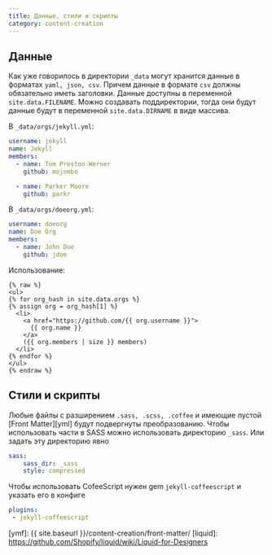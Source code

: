 ```yaml
---
title: Данные, стили и скрипты
category: content-creation
---
```


## Данные  
Как уже говорилось в директории `_data` могут хранится данные в форматах `yaml, json, csv`. Причем данные в формате `csv` должны обязательно иметь заголовки.
Данные доступны в переменной `site.data.FILENAME`. Можно создавать поддиректории, тогда они будут данные будут в переменной `site.data.DIRNAME` в виде массива.

В `_data/orgs/jekyll.yml`:
```yaml
username: jekyll
name: Jekyll
members:
  - name: Tom Preston-Werner
    github: mojombo

  - name: Parker Moore
    github: parkr
```

В `_data/orgs/doeorg.yml`:
```yaml
username: doeorg
name: Doe Org
members:
  - name: John Doe
    github: jdoe
```

Использование:
```liquid
{% raw %}
<ul>
{% for org_hash in site.data.orgs %}
{% assign org = org_hash[1] %}
  <li>
    <a href="https://github.com/{{ org.username }}">
      {{ org.name }}
    </a>
    ({{ org.members | size }} members)
  </li>
{% endfor %}
</ul>
{% endraw %}
```

## Стили и скрипты  
Любые файлы с разширением `.sass, .scss, .coffee` и имеющие пустой [Front Matter][yml] будут подвергнуты преобразованию. Чтобы использовать части в SASS можно использовать директорию `_sass`. Или задать эту директорию явно
```yaml
sass:
    sass_dir: _sass
    style: compressed
```

Чтобы использовать CofeeScript нужен gem `jekyll-coffeescript` и указать его в конфиге
```yaml
plugins:
 - jekyll-coffeescript
```

[ymf]: {{ site.baseurl }}/content-creation/front-matter/
[liquid]: https://github.com/Shopify/liquid/wiki/Liquid-for-Designers
